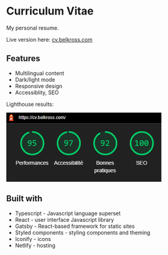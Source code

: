 # Curriculum Vitae

My personal resume. 

Live version here: [cv.belkross.com](https://cv.belkross.com)

## Features

- Multilingual content
- Dark/light mode
- Responsive design
- Accessiblity, SEO

Lighthouse results:

![Lighthouse diagrams](./src/images/lighthouse-cv.png)

## Built with

- Typescript - Javascript language superset
- React - user interface Javascript library
- Gatsby - React-based framework for static sites
- Styled components - styling components and theming
- Iconify - icons
- Netlify - hosting

